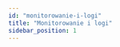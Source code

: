 ```yaml
---
id: "monitorowanie-i-logi"
title: "Monitorowanie i logi"
sidebar_position: 1
---
```


<!-- Opis sekcji: Monitorowanie i logi -->
